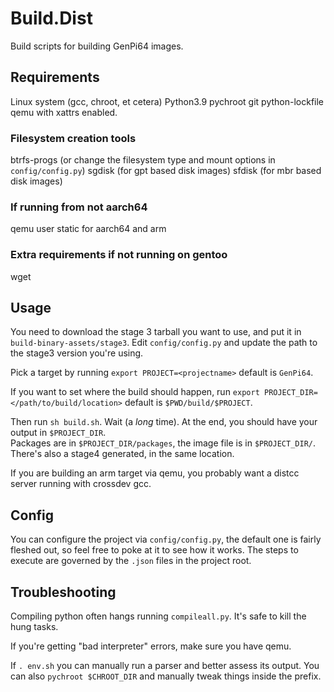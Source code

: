 # Build.Dist
Build scripts for building GenPi64 images.

## Requirements
Linux system (gcc, chroot, et cetera)
Python3.9
pychroot
git
python-lockfile
qemu with xattrs enabled.
### Filesystem creation tools
btrfs-progs (or change the filesystem type and mount options in `config/config.py`)
sgdisk (for gpt based disk images)
sfdisk (for mbr based disk images)

### If running from not aarch64
qemu user static for aarch64 and arm

### Extra requirements if not running on gentoo
wget



## Usage

You need to download the stage 3 tarball you want to use, and put it in `build-binary-assets/stage3`.
Edit `config/config.py` and update the path to the stage3 version you're using.

Pick a target by running
`export PROJECT=<projectname>` 
default is `GenPi64`.  

If you want to set where the build should happen, run
`export PROJECT_DIR=</path/to/build/location>`
default is `$PWD/build/$PROJECT`.

Then run `sh build.sh`.  Wait (a *long* time).  At the end, you should have your output in `$PROJECT_DIR`.  
Packages are in `$PROJECT_DIR/packages`, the image file is in `$PROJECT_DIR/`.  There's also a stage4 generated, 
in the same location.

If you are building an arm target via qemu, you probably want a distcc server running with crossdev gcc.  

## Config

You can configure the project via `config/config.py`, the default one is fairly fleshed out, so feel free to poke at it to see how it works.
The steps to execute are governed by the `.json` files in the project root.

## Troubleshooting

Compiling python often hangs running `compileall.py`.  It's safe to kill the hung tasks.  

If you're getting "bad interpreter" errors, make sure you have qemu.

If `. env.sh` you can manually run a parser and better assess its output.  You can also `pychroot $CHROOT_DIR` and manually tweak things inside the prefix.

